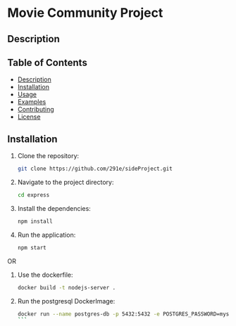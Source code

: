 # Movie Community Project

## Description

## Table of Contents

- [Description](#description)
- [Installation](#installation)
- [Usage](#usage)
- [Examples](#examples)
- [Contributing](#contributing)
- [License](#license)

## Installation

1. Clone the repository:

    ```bash
    git clone https://github.com/291e/sideProject.git
    ```

2. Navigate to the project directory:

    ```bash
    cd express
    ```

3. Install the dependencies:

    ```bash
    npm install
    ```

4. Run the application:

    ```bash
    npm start
    ```
 
OR

1. Use the dockerfile:

    ```bash
    docker build -t nodejs-server .
    ```
2. Run the postgresql DockerImage:

    ````bash
    docker run --name postgres-db -p 5432:5432 -e POSTGRES_PASSWORD=mysecretpassword -d postgres:16
    ```